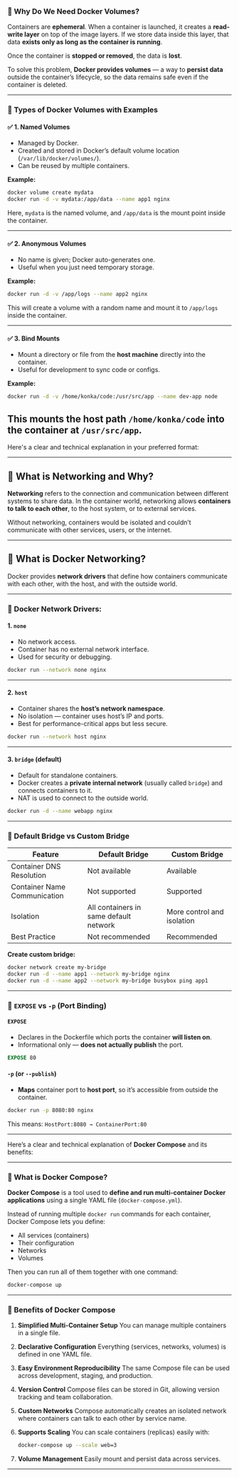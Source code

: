 ### 🔹 Why Do We Need Docker Volumes?

Containers are **ephemeral**.
When a container is launched, it creates a **read-write layer** on top of the image layers. If we store data inside this layer, that data **exists only as long as the container is running**.

Once the container is **stopped or removed**, the data is **lost**.

To solve this problem, **Docker provides volumes** — a way to **persist data** outside the container’s lifecycle, so the data remains safe even if the container is deleted.

---

### 🔹 Types of Docker Volumes with Examples

#### ✅ 1. Named Volumes

* Managed by Docker.
* Created and stored in Docker’s default volume location (`/var/lib/docker/volumes/`).
* Can be reused by multiple containers.

**Example:**

```bash
docker volume create mydata
docker run -d -v mydata:/app/data --name app1 nginx
```

Here, `mydata` is the named volume, and `/app/data` is the mount point inside the container.

---

#### ✅ 2. Anonymous Volumes

* No name is given; Docker auto-generates one.
* Useful when you just need temporary storage.

**Example:**

```bash
docker run -d -v /app/logs --name app2 nginx
```

This will create a volume with a random name and mount it to `/app/logs` inside the container.

---

#### ✅ 3. Bind Mounts

* Mount a directory or file from the **host machine** directly into the container.
* Useful for development to sync code or configs.

**Example:**

```bash
docker run -d -v /home/konka/code:/usr/src/app --name dev-app node
```

This mounts the host path `/home/konka/code` into the container at `/usr/src/app`.
---
Here's a clear and technical explanation in your preferred format:

---

## 🔹 What is Networking and Why?

**Networking** refers to the connection and communication between different systems to share data.
In the container world, networking allows **containers to talk to each other**, to the host system, or to external services.

Without networking, containers would be isolated and couldn’t communicate with other services, users, or the internet.

---

## 🔹 What is Docker Networking?

Docker provides **network drivers** that define how containers communicate with each other, with the host, and with the outside world.

---

### 🔸 Docker Network Drivers:

#### 1. `none`

* No network access.
* Container has no external network interface.
* Used for security or debugging.

```bash
docker run --network none nginx
```

---

#### 2. `host`

* Container shares the **host’s network namespace**.
* No isolation — container uses host’s IP and ports.
* Best for performance-critical apps but less secure.

```bash
docker run --network host nginx
```

---

#### 3. `bridge` (default)

* Default for standalone containers.
* Docker creates a **private internal network** (usually called `bridge`) and connects containers to it.
* NAT is used to connect to the outside world.

```bash
docker run -d --name webapp nginx
```

---

### 🔸 Default Bridge vs Custom Bridge

| Feature                      | Default Bridge                         | Custom Bridge              |
| ---------------------------- | -------------------------------------- | -------------------------- |
| Container DNS Resolution     | Not available                          | Available                  |
| Container Name Communication | Not supported                          | Supported                  |
| Isolation                    | All containers in same default network | More control and isolation |
| Best Practice                | Not recommended                        | Recommended                |

**Create custom bridge:**

```bash
docker network create my-bridge
docker run -d --name app1 --network my-bridge nginx
docker run -d --name app2 --network my-bridge busybox ping app1
```

---

### 🔸 `EXPOSE` vs `-p` (Port Binding)

#### `EXPOSE`

* Declares in the Dockerfile which ports the container **will listen on**.
* Informational only — **does not actually publish** the port.

```Dockerfile
EXPOSE 80
```

#### `-p` (or `--publish`)

* **Maps** container port to **host port**, so it’s accessible from outside the container.

```bash
docker run -p 8080:80 nginx
```

This means:
`HostPort:8080 → ContainerPort:80`

---
Here’s a clear and technical explanation of **Docker Compose** and its benefits:

---

### 🔹 What is Docker Compose?

**Docker Compose** is a tool used to **define and run multi-container Docker applications** using a single YAML file (`docker-compose.yml`).

Instead of running multiple `docker run` commands for each container, Docker Compose lets you define:

* All services (containers)
* Their configuration
* Networks
* Volumes

Then you can run all of them together with one command:

```bash
docker-compose up
```

---

### 🔹 Benefits of Docker Compose

1. **Simplified Multi-Container Setup**
   You can manage multiple containers in a single file.

2. **Declarative Configuration**
   Everything (services, networks, volumes) is defined in one YAML file.

3. **Easy Environment Reproducibility**
   The same Compose file can be used across development, staging, and production.

4. **Version Control**
   Compose files can be stored in Git, allowing version tracking and team collaboration.

5. **Custom Networks**
   Compose automatically creates an isolated network where containers can talk to each other by service name.

6. **Supports Scaling**
   You can scale containers (replicas) easily with:

   ```bash
   docker-compose up --scale web=3
   ```

7. **Volume Management**
   Easily mount and persist data across services.

---

